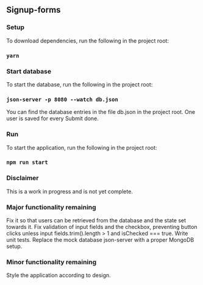 ## Signup-forms

### Setup
To download dependencies, run the following in the project root:

### `yarn`

### Start database
To start the database, run the following in the project root:

### `json-server -p 8080 --watch db.json`

You can find the database entries in the file db.json in the project root. 
One user is saved for every Submit done.

### Run
To start the application, run the following in the project root:

### `npm run start`



### Disclaimer

This is a work in progress and is not yet complete.

### Major functionality remaining
Fix it so that users can be retrieved from the database and the state set towards it.
Fix validation of input fields and the checkbox, preventing button clicks unless input fields.trim().length > 1 and isChecked === true.
Write unit tests.
Replace the mock database json-server with a proper MongoDB setup.

### Minor functionality remaining
Style the application according to design.

